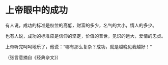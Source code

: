 # 上帝眼中的成功

有人说，成功的标准是权位的高低，财富的多少，名气的大小，情人的多少。

也有人说，成功的标准应是信仰的坚定，价值的普世，见识的远大，爱情的忠贞。

上帝听完呵呵地乐了，他说：“哪有那么复杂？成功，就是越晚见我越好！”

（张言意摘自《经典杂文》）
